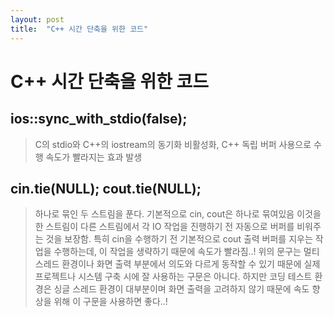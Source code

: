 ```yaml
---
layout: post
title:  "C++ 시간 단축을 위한 코드"
---
```


# C++ 시간 단축을 위한 코드

## ios::sync_with_stdio(false);

>   C의 stdio와 C++의 iostream의 동기화 비활성화, C++ 독립 버퍼 사용으로 수행 속도가 빨라지는 효과 발생

## cin.tie(NULL); cout.tie(NULL);

>   하나로 묶인 두 스트림을 푼다. 기본적으로 cin, cout은 하나로 묶여있음 이것을 한 스트림이 다른 스트림에서 각 IO 작업을 진행하기 전 자동으로 버퍼를 비워주는 것을 보장함.
특히 cin을 수행하기 전 기본적으로 cout 출력 버퍼를 지우는 작업을 수행하는데, 이 작업을 생략하기 때문에 속도가 빨라짐..!
>   위의 문구는 멀티스레드 환경이나 화면 출력 부분에서 의도와 다르게 동작할 수 있기 때문에 실제 프로젝트나 시스템 구축 시에 잘 사용하는 구문은 아니다. 하지만 코딩 테스트 환경은 싱글 스레드 환경이 대부분이며 화면 출력을 고려하지 않기 때문에 속도 향상을 위해 이 구문을 사용하면 좋다..!